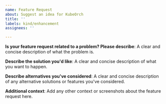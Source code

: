 ```yaml
---
name: Feature Request
about: Suggest an idea for KubeOrch
title: ''
labels: kind/enhancement
assignees: ''

---
```

<!-- Make sure that you visit our User Guide for KubeOrch.
-->

**Is your feature request related to a problem? Please describe**:
A clear and concise description of what the problem is.

**Describe the solution you'd like**:
A clear and concise description of what you want to happen.

**Describe alternatives you've considered**:
A clear and concise description of any alternative solutions or features you've considered.

**Additional context**:
Add any other context or screenshots about the feature request here.

